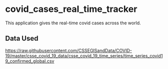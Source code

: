 # covid_cases_real_time_tracker

This application gives the real-time covid cases across the world.

## Data Used
https://raw.githubusercontent.com/CSSEGISandData/COVID-19/master/csse_covid_19_data/csse_covid_19_time_series/time_series_covid19_confirmed_global.csv

